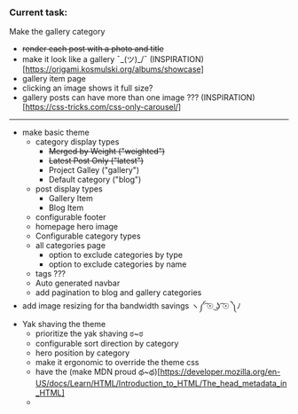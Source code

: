 ### Current task: 
Make the gallery category
* ~~render each post with a photo and title~~
* make it look like a gallery ¯\_(ツ)_/¯ (INSPIRATION)[https://origami.kosmulski.org/albums/showcase]
* gallery item page
* clicking an image shows it full size?
* gallery posts can have more than one image ??? (INSPIRATION)[https://css-tricks.com/css-only-carousel/]


___

* make basic theme
  - category display types  
    - ~~Merged by Weight ("weighted")~~
    - ~~Latest Post Only ("latest")~~
    - Project Galley ("gallery")
    - Default category ("blog")
  - post display types
    - Gallery Item
    - Blog Item
  - configurable footer
  - homepage hero image
  - Configurable category types
  - all categories page
    - option to exclude categories by type
    - option to exclude categories by name
  - tags ???
  - Auto generated navbar
  - add pagination to blog and gallery categories
* add image resizing for tha bandwidth savings ヽ༼ ͡☉ ͜ʖ ͡☉ ༽ﾉ
* Yak shaving the theme
  - prioritize the yak shaving ಠ~ಠ
  - configurable sort direction by category
  - hero position by category
  - make it ergonomic to override the theme css
  - have the <head> (make MDN proud థ~థ)[https://developer.mozilla.org/en-US/docs/Learn/HTML/Introduction_to_HTML/The_head_metadata_in_HTML]
  - 
